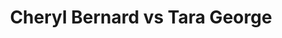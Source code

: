 ---
title: Cheryl Bernard vs Tara George
player1:
  name: Bernard, Cheryl
  percent: 80
  wins: 2
  losses: 1
player2:
  name: George, Tara
  percent: 73
  wins: 1
  losses: 2
games:
- player1:
    team: AB
    position: Fourth
    percent: 84
    win: 1
    loss: 0
  player2:
    team: 'ON'
    position: Third
    percent: 61
    win: 0
    loss: 1
  event: Hearts
  year: 2007
  draw: Round Robin(13)
  score: ON 4 - AB 5
- player1:
    team: AB
    position: Fourth
    percent: 82
    win: 1
    loss: 0
  player2:
    team: 'ON'
    position: Third
    percent: 72
    win: 0
    loss: 1
  event: Hearts
  year: 2007
  draw: Tie-Breaker(18)
  score: ON 6 - AB 13
- player1:
    team: AB
    position: Fourth
    percent: 74
    win: 0
    loss: 1
  player2:
    team: 'ON'
    position: Third
    percent: 85
    win: 1
    loss: 0
  event: Hearts
  year: 2009
  draw: Round Robin(17)
  score: AB 5 - ON 6
- player1:
    team: BERN
    position: Fourth
    percent: 73
    win: 1
    loss: 0
  player2:
    team: MCCA
    position: Third
    percent: 71
    win: 0
    loss: 1
  event: Trials (Women)
  year: 2009
  draw: Round Robin(1)
  score: BERN 11 - MCCA 7
---